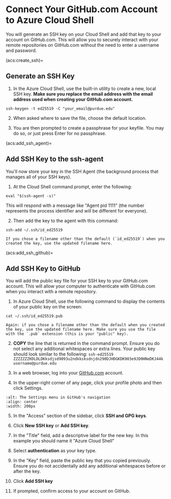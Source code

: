 # Connect Your GitHub.com Account to Azure Cloud Shell

You will generate an SSH key on your Cloud Shell and add that key to your account on GitHub.com. This will allow you to securely interact with your remote repositories on GitHub.com without the need to enter a username and password.

(acs:create_ssh)=
## Generate an SSH Key

1. In the Azure Cloud Shell, use the built-in utility to create a new, local SSH key. **Make sure you replace the email address with the email address used when creating your GitHub.com account.**

```
ssh-keygen -t ed25519 -C "your_email@purdue.edu"
```

2. When asked where to save the file, choose the default location.

3. You are then prompted to create a passphrase for your keyfile. You may do so, or just press Enter for no passphrase.

(acs:add_ssh_agent)=
## Add SSH Key to the ssh-agent

You'll now store your key in the SSH Agent (the background process that manages all of your SSH keys).

1. At the Cloud Shell command prompt, enter the following:

```
eval "$(ssh-agent -s)"
```

This will respond with a message like "Agent pid 1111" (the number represents the process identifier and will be different for everyone).

2. Then add the key to the agent with this command: 

```
ssh-add ~/.ssh/id_ed25519
```
```{note}
If you chose a filename other than the default (`id_ed25519`) when you created the key, use the updated filename here.
```

(acs:add_ssh_github)=
## Add SSH Key to GitHub

You will add the public key file for your SSH key to your GitHub.com account. This will allow your computer to authenticate with GitHub.com when you interact with a remote repository.

1. In Azure Cloud Shell, use the following command to display the contents of your public key on the screen:

```
cat ~/.ssh/id_ed25519.pub
```
```{note}
Again: if you chose a filename other than the default when you created the key, use the updated filename here. Make sure you use the file with the `.pub` extension (this is your "public" key).
```

2. **COPY** the line that is returned in the command prompt. Ensure you do not select any additional whitespaces or extra lines. Your public key should look similar to the following: `ssh-ed25519 ZZZZZZZKDLDLDKksdjsd9093u2ndkksksdnjdn290DJHDGKDK903e9JD0HNeDKJ44k username@purdue.edu`

3. In a web browser, log into your [GitHub.com](https://github.com) account.

4. In the upper-right corner of any page, click your profile photo and then click Settings.

```{image} images/userbar-account-settings.webp
:alt: The Settings menu in GitHub's navigation
:align: center
:width: 200px
```

5. In the "Access" section of the sidebar, click **SSH and GPG keys**.

6. Click **New SSH key** or **Add SSH key**.

7. In the "Title" field, add a descriptive label for the new key. In this example you should name it "Azure Cloud Shell"

8. Select **authentication** as your key type.

9. In the "Key" field, paste the public key that you copied previously. Ensure you do not accidentally add any additional whitespaces before or after the key.

10. Click **Add SSH key**

11. If prompted, confirm access to your account on GitHub.